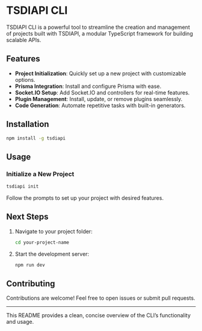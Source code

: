 # TSDIAPI CLI

TSDIAPI CLI is a powerful tool to streamline the creation and management of projects built with TSDIAPI, a modular TypeScript framework for building scalable APIs.

## Features

- **Project Initialization**: Quickly set up a new project with customizable options.
- **Prisma Integration**: Install and configure Prisma with ease.
- **Socket.IO Setup**: Add Socket.IO and controllers for real-time features.
- **Plugin Management**: Install, update, or remove plugins seamlessly.
- **Code Generation**: Automate repetitive tasks with built-in generators.

## Installation

```bash
npm install -g tsdiapi
```

## Usage

### Initialize a New Project

```bash
tsdiapi init
```

Follow the prompts to set up your project with desired features.


## Next Steps

1. Navigate to your project folder:
   ```bash
   cd your-project-name
   ```
2. Start the development server:
   ```bash
   npm run dev
   ```

## Contributing

Contributions are welcome! Feel free to open issues or submit pull requests.

---

This README provides a clean, concise overview of the CLI’s functionality and usage.

